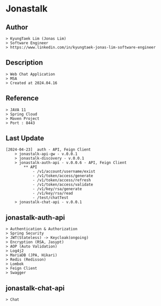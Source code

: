 # Jonastalk

## Author
	> KyungTaek Lim (Jonas Lim)
	> Software Engineer
	> https://www.linkedin.com/in/kyungtaek-jonas-lim-software-engineer

## Description
	> Web Chat Application
	> MSA
	> Created at 2024.04.16

## Reference
	> JAVA 11
	> Spring Cloud
	> Maven Project
	> Port : 8443

## Last Update
	[2024-04-23]  auth - API, Feign Client
		> jonastalk-api-gw - v.0.0.1
		> jonastalk-discovery - v.0.0.1
		> jonastalk-auth-api - v.0.0.6 - API, Feign Client
			** API
				- /v1/account/username/exist
				- /v1/token/access/generate
				- /v1/token/access/refresh
				- /v1/token/access/validate
				- /v1/key/rsa/generate
				- /v1/key/rsa/read
				- /test/chatTest
		> jonastalk-chat-api - v.0.0.1


## jonastalk-auth-api
	> Authentication & Authorization
	> Spring Security
	> JWT(Stateless) -> Keycloak(ongoing)
	> Encryption (RSA, Jasypt)
	> AOP (Auto Validation)
	> Log4j2
	> MariaDB (JPA, Hikari)
	> Redis (Redisson)
	> Lombok
	> Feign Client
	> Swagger

## jonastalk-chat-api
	> Chat